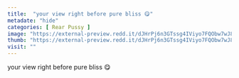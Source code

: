 ```yaml
---
title:  "your view right before pure bliss 😋"
metadate: "hide"
categories: [ Rear Pussy ]
image: "https://external-preview.redd.it/dJHrPj6n3GTssg4IViyo7FQObw7wJ8BLvVFCJnXgG_I.jpg?auto=webp&s=b109d89294c71be5d57e474d01caac48f5cf69cb"
thumb: "https://external-preview.redd.it/dJHrPj6n3GTssg4IViyo7FQObw7wJ8BLvVFCJnXgG_I.jpg?width=1080&crop=smart&auto=webp&s=0309ee97ee6c18da038a6f75db3ce2fa172c92df"
visit: ""
---
```

your view right before pure bliss 😋
